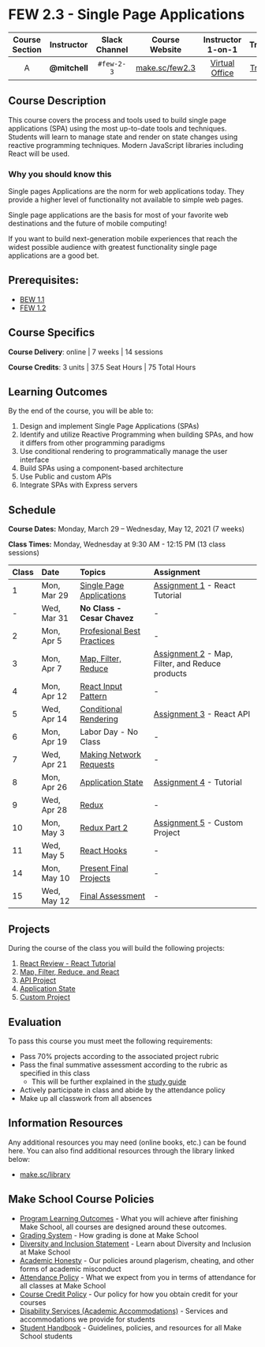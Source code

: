 # FEW 2.3 - Single Page Applications

| Course Section | Instructor | Slack Channel | Course Website | Instructor 1-on-1 | Tracker |
| :---: | :---: | :---: | :---: | :---: | :---: |
| A | **@mitchell** | `#few-2-3` | [make.sc/few2.3](https://make.sc/few2.3) | [Virtual Office](https://make.sc/mitchell-zoom) | [Tracker](https://docs.google.com/spreadsheets/d/1L3W2zhfjSdiPUTb2IzPF-wzUgbxJD1lIi1JGJnWDj10/edit?usp=sharing) |

## Course Description

This course covers the process and tools used to build single page applications (SPA) using the most up-to-date tools and techniques. Students will learn to manage state and render on state changes using reactive programming techniques. Modern JavaScript libraries including React will be used.

### Why you should know this

Single pages Applications are the norm for web applications today. They provide a higher level of functionality not available to simple web pages.

Single page applications are the basis for most of your favorite web destinations and the future of mobile computing!

If you want to build next-generation mobile experiences that reach the widest possible audience with greatest functionality single page applications are a good bet.

## Prerequisites:  

- [BEW 1.1](https://github.com/Make-School-Courses/BEW-1.1-RESTful-and-Resourceful-MVC-Architecture)
- [FEW 1.2](https://github.com/Make-School-Courses/FEW-1.2-JavaScript-Foundations)

## Course Specifics

**Course Delivery**: online | 7 weeks | 14 sessions

**Course Credits**: 3 units | 37.5 Seat Hours | 75 Total Hours

## Learning Outcomes

By the end of the course, you will be able to:

1. Design and implement Single Page Applications (SPAs)
1. Identify and utilize Reactive Programming when building SPAs, and how it differs from other programming paradigms
1. Use conditional rendering to programmatically manage the user interface
1. Build SPAs using a component-based architecture
1. Use Public and custom APIs
1. Integrate SPAs with Express servers

## Schedule

**Course Dates:** Monday, March 29 – Wednesday, May 12, 2021 (7 weeks)

**Class Times:** Monday, Wednesday at 9:30 AM - 12:15 PM (13 class sessions)

| Class | Date | Topics | Assignment |
|:------|:-----|:-------|:-----------|
|  1 | Mon, Mar 29 | [Single Page Applications](Lessons/lesson-01.md) | [Assignment 1](Assignments/Assignment-01.md) - React Tutorial |
|  - | Wed, Mar 31 | **No Class - Cesar Chavez** | - |
|  2 | Mon, Apr 5  | [Profesional Best Practices](Lessons/lesson-02.md) | - |
|  3 | Mon, Apr 7  | [Map, Filter, Reduce](Lessons/lesson-03.md) | [Assignment 2](Assignments/Assignment-02.md) - Map, Filter, and Reduce products |
|  4 | Mon, Apr 12 | [React Input Pattern](Lessons/lesson-04.md) | - |
|  5 | Wed, Apr 14 | [Conditional Rendering](Lessons/lesson-05.md) | [Assignment 3](Assignments/Assignment-03.md) - React API |
|  6 | Mon, Apr 19 | Labor Day - No Class | - |
|  7 | Wed, Apr 21 | [Making Network Requests](Lessons/lesson-06.md) | - |
|  8 | Mon, Apr 26 | [Application State](Lessons/lesson-07.md) | [Assignment 4](Assignments/Assignment-04.md) - Tutorial |
|  9 | Wed, Apr 28 | [Redux](Lessons/lesson-08.md) | - |
| 10 | Mon, May 3  | [Redux Part 2](Lessons/lesson-09.md) | [Assignment 5](Assignments/Assignment-05.md) - Custom Project | 
| 11 | Wed, May 5  | [React Hooks](Lessons/lesson-10.md) | - |
| 14 | Mon, May 10 | [Present Final Projects](Lessons/lesson-13.md) | - |
| 15 | Wed, May 12 | [Final Assessment](Lessons/lesson-14.md) | - |

<!-- 
**Course Dates:** Tuesday, March 31 – Thursday, May 14, 2019 (7 weeks)

**Class Times:** Tuesday and Thursday at 2:30–5:15pm (14 class sessions)

| Class | Date | Topics | Assignment |
|:------|:-----|:-------|:-----------|
|  1 | Tue, March 31 | [Single Page Applications](Lessons/lesson-01.md) | [Assignment 1](Assignments/Assignment-01.md) - React Tutorial |
|  2 | Thu, April 2 | [Profesional Best Practices](Lessons/lesson-02.md) | - |
|  3 | Tue, April 7 | [Map, Filter, Reduce](Lessons/lesson-03.md) | [Assignment 2](Assignments/Assignment-02.md) - Map, Filter, and Reduce products |
|  4 | Thu, April 9 | [React Input Pattern](Lessons/lesson-04.md) | - |
|  5 | Tue, April 14 | [Conditional Rendering](Lessons/lesson-05.md) | [Assignment 3](Assignments/Assignment-03.md) - React API |
|  6 | Thu, April 16 | [Making Network Requests](Lessons/lesson-06.md) | - |
|  7 | Tue, April 21 | [Application State](Lessons/lesson-07.md) | [Assignment 4](Assignments/Assignment-04.md) - Tutorial |
|  8 | Thu, April 23 | [Redux](Lessons/lesson-08.md) | - | 
|  9 | Tue, April 28 | [Redux Part 2](Lessons/lesson-09.md) | [Assignment 5](Assignments/Assignment-05.md) - Custom Project |
| 10 | Thu, April 30 | [React Hooks](Lessons/lesson-10.md) | - |
| 11 | Tue, May 5 | [Final Project workshop](Lessons/lesson-11.md) | - |
| 12 | Thu, May 7 | [Final Project workshop](Lessons/lesson-12.md) | - |
| 13 | Tue, May 12 | [Present Final Projects](Lessons/lesson-13.md) | - |
| 14 | Thu, May 14 | [Final Assessment](Lessons/lesson-14.md) | - | 
-->


## Projects 

During the course of the class you will build the following projects: 

1. [React Review - React Tutorial](Assignments/Assignment-01.md)
2. [Map, Filter, Reduce, and React](Assignments/Assignment-02.md)
3. [API Project](Assignments/Assignment-03.md)
4. [Application State](Assignment/Assignment-04.md)
5. [Custom Project](Assignment/Assignment-05.md)

## Evaluation
To pass this course you must meet the following requirements:

- Pass 70% projects according to the associated project rubric
- Pass the final summative assessment according to the rubric as specified in this class
    - This will be further explained in the [study guide](study-guide.md)
- Actively participate in class and abide by the attendance policy
- Make up all classwork from all absences

##  Information Resources

Any additional resources you may need (online books, etc.) can be found here. You can also find additional resources through the library linked below:

- [make.sc/library](http://make.sc/library)

## Make School Course Policies

- [Program Learning Outcomes](https://make.sc/program-learning-outcomes) - What you will achieve after finishing Make School, all courses are designed around these outcomes.
- [Grading System](https://make.sc/grading-system) - How grading is done at Make School
- [Diversity and Inclusion Statement](https://make.sc/diversity-and-inclusion-statement) - Learn about Diversity and Inclusion at Make School
- [Academic Honesty](https://make.sc/academic-honesty-policy) - Our policies around plagerism, cheating, and other forms of academic misconduct 
- [Attendance Policy](https://make.sc/attendance-policy) - What we expect from you in terms of attendance for all classes at Make School
- [Course Credit Policy](https://make.sc/course-credit-policy) - Our policy for how you obtain credit for your courses
- [Disability Services (Academic Accommodations)](https://make.sc/disability-services) - Services and accommodations we provide for students
- [Student Handbook](https://make.sc/student-handbook) - Guidelines, policies, and resources for all Make School students
